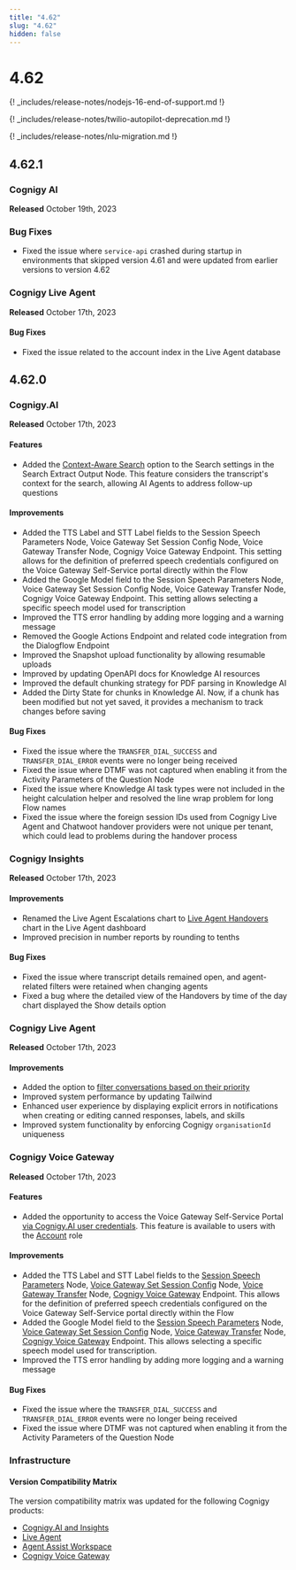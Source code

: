 ```yaml
---
title: "4.62"
slug: "4.62"
hidden: false
---
```


# 4.62

{! _includes/release-notes/nodejs-16-end-of-support.md !}

{! _includes/release-notes/twilio-autopilot-deprecation.md !}

{! _includes/release-notes/nlu-migration.md !}

## 4.62.1

### Cognigy AI

**Released** October 19th, 2023

### Bug Fixes

- Fixed the issue where `service-api` crashed during startup in environments that skipped version 4.61 and were updated from earlier versions to version 4.62

### Cognigy Live Agent

**Released** October 17th, 2023

#### Bug Fixes

- Fixed the issue related to the account index in the Live Agent database

## 4.62.0

### Cognigy.AI

**Released** October 17th, 2023

#### Features

- Added the [Context-Aware Search](../ai/build/node-reference/other-nodes/search-extract-output.md#search-settings) option to the Search settings in the Search Extract Output Node. This feature considers the transcript's context for the search, allowing AI Agents to address follow-up questions

#### Improvements

- Added the TTS Label and STT Label fields to the Session Speech Parameters Node, Voice Gateway Set Session Config Node, Voice Gateway Transfer Node, Cognigy Voice Gateway Endpoint. This setting allows for the definition of preferred speech credentials configured on the Voice Gateway Self-Service portal directly within the Flow
- Added the Google Model field to the Session Speech Parameters Node, Voice Gateway Set Session Config Node, Voice Gateway Transfer Node, Cognigy Voice Gateway Endpoint. This setting allows selecting a specific speech model used for transcription
- Improved the TTS error handling by adding more logging and a warning message
- Removed the Google Actions Endpoint and related code integration from the Dialogflow Endpoint
- Improved the Snapshot upload functionality by allowing resumable uploads
- Improved by updating OpenAPI docs for Knowledge AI resources
- Improved the default chunking strategy for PDF parsing in Knowledge AI
- Added the Dirty State for chunks in Knowledge AI. Now, if a chunk has been modified but not yet saved, it provides a mechanism to track changes before saving

#### Bug Fixes

- Fixed the issue where the `TRANSFER_DIAL_SUCCESS` and `TRANSFER_DIAL_ERROR` events were no longer being received
- Fixed the issue where DTMF was not captured when enabling it from the Activity Parameters of the Question Node
- Fixed the issue where Knowledge AI task types were not included in the height calculation helper and resolved the line wrap problem for long Flow names
- Fixed the issue where the foreign session IDs used from Cognigy Live Agent and Chatwoot handover providers were not unique per tenant, which could lead to problems during the handover process

### Cognigy Insights

**Released** October 17th, 2023

#### Improvements

- Renamed the Live Agent Escalations chart to [Live Agent Handovers](../insights/reports/live-agent.md#live-agent-handovers) chart in the Live Agent dashboard
- Improved precision in number reports by rounding to tenths

#### Bug Fixes

- Fixed the issue where transcript details remained open, and agent-related filters were retained when changing agents
- Fixed a bug where the detailed view of the Handovers by time of the day chart displayed the Show details option

### Cognigy Live Agent

**Released** October 17th, 2023

#### Improvements

- Added the option to [filter conversations based on their priority](../live-agent/conversation/assign-conversations.md#assign-priority)
- Improved system performance by updating Tailwind
- Enhanced user experience by displaying explicit errors in notifications when creating or editing canned responses, labels, and skills
- Improved system functionality by enforcing Cognigy `organisationId` uniqueness

### Cognigy Voice Gateway

**Released** October 17th, 2023

#### Features

- Added the opportunity to access the Voice Gateway Self-Service Portal [via Cognigy.AI user credentials](../voice-gateway/getting-started.md#set-up-voice-gateway-for-your-organization). This feature is available to users with the [Account](../voice-gateway/webapp/users.md#account) role

#### Improvements

- Added the TTS Label and STT Label fields to the [Session Speech Parameters](../ai/build/node-reference/voice/generic/session-speech-parameters-config.md) Node, [Voice Gateway Set Session Config](../ai/build/node-reference/voice/voice-gateway/set-session-config.md) Node, [Voice Gateway Transfer](../ai/build/node-reference/voice/voice-gateway/transfer.md) Node, [Cognigy Voice Gateway](../ai/deploy/endpoint-reference/voice-gateway.md) Endpoint. This allows for the definition of preferred speech credentials configured on the Voice Gateway Self-Service portal directly within the Flow
- Added the Google Model field to the  [Session Speech Parameters](../ai/build/node-reference/voice/generic/session-speech-parameters-config.md) Node, [Voice Gateway Set Session Config](../ai/build/node-reference/voice/voice-gateway/set-session-config.md) Node, [Voice Gateway Transfer](../ai/build/node-reference/voice/voice-gateway/transfer.md) Node, [Cognigy Voice Gateway](../ai/deploy/endpoint-reference/voice-gateway.md) Endpoint. This allows selecting a specific speech model used for transcription.
- Improved the TTS error handling by adding more logging and a warning message

####  Bug Fixes

- Fixed the issue where the `TRANSFER_DIAL_SUCCESS` and `TRANSFER_DIAL_ERROR` events were no longer being received
- Fixed the issue where DTMF was not captured when enabling it from the Activity Parameters of the Question Node

### Infrastructure

#### Version Compatibility Matrix

The version compatibility matrix was updated for the following Cognigy products:

- [Cognigy.AI and Insights](../ai/installation/version-compatibility-matrix.md)
- [Live Agent](../live-agent/installation/deployment/version-compatibility-matrix.md)
- [Agent Assist Workspace](../ai-copilot/installation/version-compatibility-matrix.md)
- [Cognigy Voice Gateway](../voice-gateway/installation/version-compatibility-matrix.md)